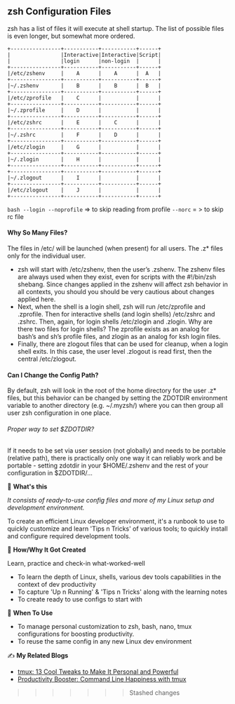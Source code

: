 ## zsh Configuration Files

zsh has a list of files it will execute at shell startup. The list of possible files is even longer, but somewhat more ordered.

```
+----------------+-----------+-----------+------+
|                |Interactive|Interactive|Script|
|                |login      |non-login  |      |
+----------------+-----------+-----------+------+
|/etc/zshenv     |    A      |    A      |  A   |
+----------------+-----------+-----------+------+
|~/.zshenv       |    B      |    B      |  B   |
+----------------+-----------+-----------+------+
|/etc/zprofile   |    C      |           |      |
+----------------+-----------+-----------+------+
|~/.zprofile     |    D      |           |      |
+----------------+-----------+-----------+------+
|/etc/zshrc      |    E      |    C      |      |
+----------------+-----------+-----------+------+
|~/.zshrc        |    F      |    D      |      |
+----------------+-----------+-----------+------+
|/etc/zlogin     |    G      |           |      |
+----------------+-----------+-----------+------+
|~/.zlogin       |    H      |           |      |
+----------------+-----------+-----------+------+
+----------------+-----------+-----------+------+
|~/.zlogout      |    I      |           |      |
+----------------+-----------+-----------+------+
|/etc/zlogout    |    J      |           |      |
+----------------+-----------+-----------+------+
```
`bash --login --noprofile` => to skip reading from profile
`--norc` = > to skip rc file


#### Why So Many Files?
The files in /etc/ will be launched (when present) for all users. The .z* files only for the individual user.

- zsh will start with /etc/zshenv, then the user’s .zshenv. The zshenv files are always used when they exist, even for scripts with the #!/bin/zsh shebang. Since changes applied in the zshenv will affect zsh behavior in all contexts, you should you should be very cautious about changes applied here.
- Next, when the shell is a login shell, zsh will run /etc/zprofile and .zprofile. Then for interactive shells (and login shells) /etc/zshrc and .zshrc. Then, again, for login shells /etc/zlogin and .zlogin. Why are there two files for login shells? The zprofile exists as an analog for bash’s and sh’s profile files, and zlogin as an analog for ksh login files.
- Finally, there are zlogout files that can be used for cleanup, when a login shell exits. In this case, the user level .zlogout is read first, then the central /etc/zlogout.

#### Can I Change the Config Path?
By default, zsh will look in the root of the home directory for the user .z* files, but this behavior can be changed by setting the ZDOTDIR environment variable to another directory (e.g. ~/.myzsh/) where you can then group all user zsh configuration in one place.

###### Proper way to set $ZDOTDIR?

If it needs to be set via user session (not globally) and needs to be portable (relative path), there is practically only one way it can reliably work and be portable - setting zdotdir in your $HOME/.zshenv and the rest of your configuration in $ZDOTDIR/...

🧰 **What's this**

_It consists of ready-to-use config files and more of my Linux setup and development environment._

To create an efficient Linux developer environment, it's a runbook to use to quickly customize and learn 'Tips n Tricks' of various tools; to quickly install and configure required development tools.

🔩 **How/Why It Got Created**

Learn, practice and check-in what-worked-well
- To learn the depth of Linux, shells, various dev tools capabilities in the context of dev productivity
- To capture 'Up n Running' & 'Tips n Tricks' along with the learning notes
- To create ready to use configs to start with 

🚀 **When To Use**

- To manage personal customization to zsh, bash, nano, tmux configurations for boosting productivity. 
- To reuse the same config in any new Linux dev environment

✍️ **My Related Blogs**

- [tmux: 13 Cool Tweaks to Make It Personal and Powerful](https://dev.to/krishnam/tmux-13-cool-tweaks-to-make-it-personal-and-powerful-487p)
- [Productivity Booster: Command Line Happiness with tmux](https://dev.to/krishnam/dev-productivity-command-line-happiness-with-terminal-multiplexing-5067)
>>>>>>> Stashed changes
